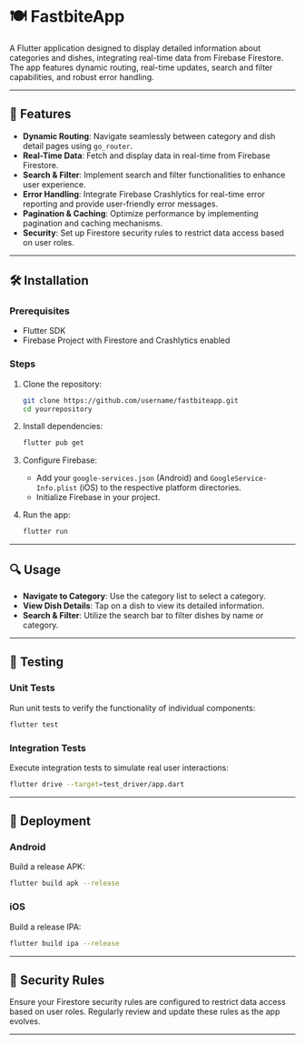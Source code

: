 # 🍽️ FastbiteApp

A Flutter application designed to display detailed information about categories and dishes, integrating real-time data from Firebase Firestore. The app features dynamic routing, real-time updates, search and filter capabilities, and robust error handling.

---

## 📌 Features

- **Dynamic Routing**: Navigate seamlessly between category and dish detail pages using `go_router`.
- **Real-Time Data**: Fetch and display data in real-time from Firebase Firestore.
- **Search & Filter**: Implement search and filter functionalities to enhance user experience.
- **Error Handling**: Integrate Firebase Crashlytics for real-time error reporting and provide user-friendly error messages.
- **Pagination & Caching**: Optimize performance by implementing pagination and caching mechanisms.
- **Security**: Set up Firestore security rules to restrict data access based on user roles.

---

## 🛠️ Installation

### Prerequisites

- Flutter SDK
- Firebase Project with Firestore and Crashlytics enabled

### Steps

1. Clone the repository:

   ```bash
   git clone https://github.com/username/fastbiteapp.git
   cd yourrepository
   ```

2. Install dependencies:

   ```bash
   flutter pub get
   ```

3. Configure Firebase:

   - Add your `google-services.json` (Android) and `GoogleService-Info.plist` (iOS) to the respective platform directories.
   - Initialize Firebase in your project.

4. Run the app:

   ```bash
   flutter run
   ```

---

## 🔍 Usage

- **Navigate to Category**: Use the category list to select a category.
- **View Dish Details**: Tap on a dish to view its detailed information.
- **Search & Filter**: Utilize the search bar to filter dishes by name or category.

---

## 🧪 Testing

### Unit Tests

Run unit tests to verify the functionality of individual components:

```bash
flutter test
```

### Integration Tests

Execute integration tests to simulate real user interactions:

```bash
flutter drive --target=test_driver/app.dart
```

---

## 🚀 Deployment

### Android

Build a release APK:

```bash
flutter build apk --release
```

### iOS

Build a release IPA:

```bash
flutter build ipa --release
```

---

## 🔐 Security Rules

Ensure your Firestore security rules are configured to restrict data access based on user roles. Regularly review and update these rules as the app evolves.

---

